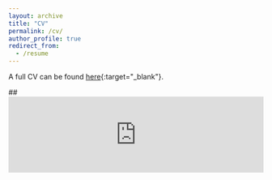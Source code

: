 ```yaml
---
layout: archive
title: "CV"
permalink: /cv/
author_profile: true
redirect_from:
  - /resume
---
```


A full CV can be found [here](https://licong-lin.github.io/files/liconglin_resume.pdf){:target="_blank"}.

##<embed src="https://licong-lin.github.io/files/liconglin_resume.pdf" type="application/pdf" width="100%" />
